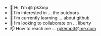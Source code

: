 - 👋 Hi, I’m @rpk3mp
- 👀 I’m interested in ... the outdoors
- 🌱 I’m currently learning ... about github
- 💞️ I’m looking to collaborate on ... liberty
- 📫 How to reach me ... rpkemp3@me.com

<!---
rpk3mp/rpk3mp is a ✨ special ✨ repository because its `README.md` (this file) appears on your GitHub profile.
You can click the Preview link to take a look at your changes.
--->
